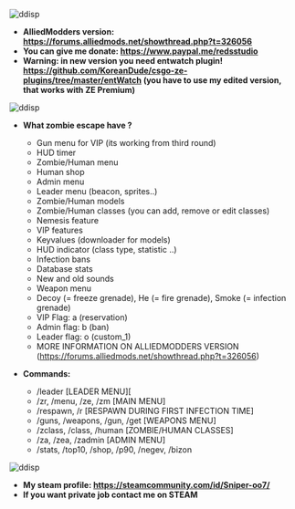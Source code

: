 ![ddisp](https://i.imgur.com/02IiCZ1.png)
* **AlliedModders version: https://forums.alliedmods.net/showthread.php?t=326056**
* **You can give me donate: https://www.paypal.me/redsstudio**
* **Warning: in new version you need entwatch plugin! https://github.com/KoreanDude/csgo-ze-plugins/tree/master/entWatch (you have to use my edited version, that works with ZE Premium)**

![ddisp](https://i.imgur.com/WWKtEuh.png)
* **What zombie escape have ?**
    - Gun menu for VIP (its working from third round)
    - HUD timer
    - Zombie/Human menu
    - Human shop
    - Admin menu
    - Leader menu (beacon, sprites..)
    - Zombie/Human models
    - Zombie/Human classes (you can add, remove or edit classes) 
    - Nemesis feature
    - VIP features
    - Keyvalues (downloader for models)
    - HUD indicator (class type, statistic ..)
    - Infection bans
    - Database stats
    - New and old sounds
    - Weapon menu
    - Decoy (= freeze grenade), He (= fire grenade), Smoke (= infection grenade)
    - VIP Flag: a (reservation)
    - Admin flag: b (ban)
    - Leader flag: o (custom_1)
    - MORE INFORMATION ON ALLIEDMODDERS VERSION (https://forums.alliedmods.net/showthread.php?t=326056)
    
* **Commands:**
    - /leader [LEADER MENU][
    - /zr, /menu, /ze, /zm [MAIN MENU]
    - /respawn, /r [RESPAWN DURING FIRST INFECTION TIME]
    - /guns, /weapons, /gun, /get [WEAPONS MENU]
    - /zclass, /class, /human [ZOMBIE/HUMAN CLASSES]
    - /za, /zea, /zadmin [ADMIN MENU]
    - /stats, /top10, /shop, /p90, /negev, /bizon

![ddisp](https://i.imgur.com/Y3vGONO.png)
* **My steam profile: https://steamcommunity.com/id/Sniper-oo7/**
* **If you want private job contact me on STEAM**
